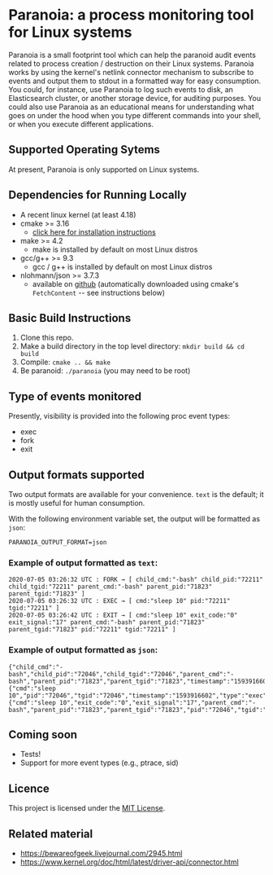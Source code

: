 # Paranoia: a process monitoring tool for Linux systems

Paranoia is a small footprint tool which can help the paranoid audit events related to process creation / destruction on their
Linux systems. Paranoia works by using the kernel's netlink connector mechanism to subscribe to events and output them to stdout
in a formatted way for easy consumption. You could, for instance, use Paranoia to log such events to disk, an Elasticsearch cluster,
or another storage device, for auditing purposes. You could also use Paranoia as an educational means for understanding what goes on
under the hood when you type different commands into your shell, or when you execute different applications.

## Supported Operating Sytems
At present, Paranoia is only supported on Linux systems.

## Dependencies for Running Locally
* A recent linux kernel (at least 4.18)
* cmake >= 3.16
  * [click here for installation instructions](https://cmake.org/install/)
* make >= 4.2
  * make is installed by default on most Linux distros
* gcc/g++ >= 9.3
  * gcc / g++ is installed by default on most Linux distros
* nlohmann/json >= 3.7.3
  * available on [github](https://github.com/nlohmann/json) (automatically 
  downloaded using cmake's `FetchContent` -- see instructions below)

## Basic Build Instructions

1. Clone this repo.
2. Make a build directory in the top level directory: `mkdir build && cd build`
3. Compile: `cmake .. && make`
4. Be paranoid: `./paranoia` (you may need to be root)
                          
## Type of events monitored
Presently, visibility is provided into the following proc event types:
- exec
- fork
- exit

## Output formats supported
Two output formats are available for your convenience. `text` is the default;
it is mostly useful for human consumption.

With the following environment variable set, the output will be formatted as `json`:
```
PARANOIA_OUTPUT_FORMAT=json
```

### Example of output formatted as `text`:
```
2020-07-05 03:26:32 UTC : FORK → [ child_cmd:"-bash" child_pid:"72211" child_tgid:"72211" parent_cmd:"-bash" parent_pid:"71823" parent_tgid:"71823" ]
2020-07-05 03:26:32 UTC : EXEC → [ cmd:"sleep 10" pid:"72211" tgid:"72211" ]
2020-07-05 03:26:42 UTC : EXIT → [ cmd:"sleep 10" exit_code:"0" exit_signal:"17" parent_cmd:"-bash" parent_pid:"71823" parent_tgid:"71823" pid:"72211" tgid:"72211" ]
```

### Example of output formatted as `json`:
```
{"child_cmd":"-bash","child_pid":"72046","child_tgid":"72046","parent_cmd":"-bash","parent_pid":"71823","parent_tgid":"71823","timestamp":"1593916602","type":"fork"}
{"cmd":"sleep 10","pid":"72046","tgid":"72046","timestamp":"1593916602","type":"exec"}
{"cmd":"sleep 10","exit_code":"0","exit_signal":"17","parent_cmd":"-bash","parent_pid":"71823","parent_tgid":"71823","pid":"72046","tgid":"72046","timestamp":"1593916612","type":"exit"}
```

## Coming soon
- Tests!
- Support for more event types (e.g., ptrace, sid)

## Licence
This project is licensed under the [MIT License](LICENSE).

## Related material
- https://bewareofgeek.livejournal.com/2945.html
- https://www.kernel.org/doc/html/latest/driver-api/connector.html
